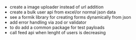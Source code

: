 - create a image uploader instead of url addition
- create a bulk user api from excel/or normal json data
- see a formik library for creating forms dynamically from json
- add error handling via zod or validator 
- to do add a common package for test payloads
- call feed api when lenght of users is decreasing 